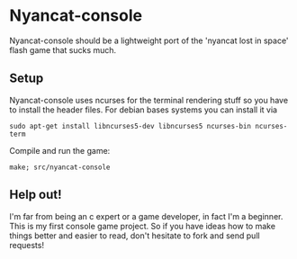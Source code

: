 # Nyancat-console

Nyancat-console should be a lightweight port of the 'nyancat lost in space'
flash game that sucks much.

## Setup

Nyancat-console uses ncurses for the terminal rendering stuff so you have to
install the header files. For debian bases systems you can install it via

    sudo apt-get install libncurses5-dev libncurses5 ncurses-bin ncurses-term

Compile and run the game:

    make; src/nyancat-console

## Help out!

I'm far from being an c expert or a game developer, in fact I'm a beginner.
This is my first console game project. So if you have ideas how to make things
better and easier to read, don't hesitate to fork and send pull requests!

